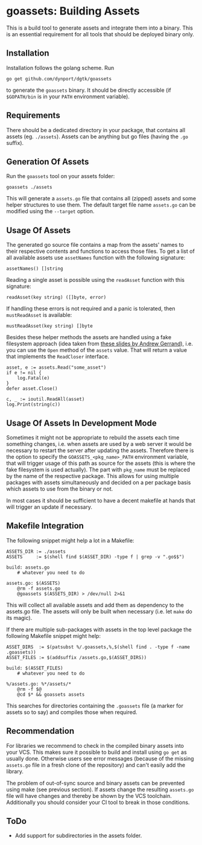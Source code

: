 # goassets: Building Assets

This is a build tool to generate assets and integrate them into a binary. This is an essential requirement for all tools
that should be deployed binary only.


## Installation

Installation follows the golang scheme. Run

	go get github.com/dynport/dgtk/goassets

to generate the `goassets` binary. It should be directly accessible (if `$GOPATH/bin` is in your `PATH` environment
variable).


## Requirements

There should be a dedicated directory in your package, that contains all assets (eg. `./assets`). Assets can be anything
but go files (having the `.go` suffix).


## Generation Of Assets

Run the `goassets` tool on your assets folder:

	goassets ./assets

This will generate a `assets.go` file that contains all (zipped) assets and some helper structures to use them. The
default target file name `assets.go` can be modified using the `--target` option.


## Usage Of Assets

The generated go source file contains a map from the assets' names to their respective contents and functions to access
those files. To get a list of all available assets use `assetNames` function with the following signature:

	assetNames() []string

Reading a single asset is possible using the `readAsset` function with this signature:

	readAsset(key string) ([]byte, error)

If handling these errors is not required and a panic is tolerated, then `mustReadAsset` is available:

	mustReadAsset(key string) []byte

Besides these helper methods the assets are handled using a fake filesystem approach (idea taken from [these slides by
Andrew Gerrand](http://nf.wh3rd.net/10things/#8)), i.e. you can use the `Open` method of the `assets` value. That will
return a value that implements the `ReadCloser` interface.

	asset, e := assets.Read("some_asset")
	if e != nil {
		log.Fatal(e)
	}
	defer asset.Close()

	c, _ := ioutil.ReadAll(asset)
	log.Print(string(c))


## Usage Of Assets In Development Mode

Sometimes it might not be appropriate to rebuild the assets each time something changes, i.e. when assets are used by a
web server it would be necessary to restart the server after updating the assets. Therefore there is the option to
specify the `GOASSETS_<pkg_name>_PATH` environment variable, that will trigger usage of this path as source for the
assets (this is where the fake filesystem is used actually). The part with `pkg_name` must be replaced by the name of
the respective package. This allows for using multiple packages with assets simultaneously and decided on a per package
basis which assets to use from the binary or not.

In most cases it should be sufficient to have a decent makefile at hands that will trigger an update if necessary.


## Makefile Integration

The following snippet might help a lot in a Makefile:

	ASSETS_DIR := ./assets
	ASSETS     := $(shell find $(ASSET_DIR) -type f | grep -v ".go$$")
	
	build: assets.go
		# whatever you need to do
	
	assets.go: $(ASSETS)
		@rm -f assets.go
		@goassets $(ASSETS_DIR) > /dev/null 2>&1

This will collect all available assets and add them as dependency to the assets.go file. The assets will only be built
when necessary (i.e. let `make` do its magic).

If there are multiple sub-packages with assets in the top level package the following Makefile snippet might help:

	ASSET_DIRS  := $(patsubst %/.goassets,%,$(shell find . -type f -name .goassets))
	ASSET_FILES := $(addsuffix /assets.go,$(ASSET_DIRS))
	
	build: $(ASSET_FILES)
		# whatever you need to do
	
	%/assets.go: %*/assets/*
		@rm -f $@
		@cd $* && goassets assets

This searches for directories containing the `.goassets` file (a marker for assets so to say) and compiles those when
required.


## Recommendation

For libraries we recommend to check in the compiled binary assets into your VCS. This makes sure it possible to build
and install using `go get` as usually done. Otherwise users see error messages (because of the missing `assets.go` file
in a fresh clone of the repository) and can't easily add the library.

The problem of out-of-sync source and binary assets can be prevented using make (see previous section). If assets change
the resulting `assets.go` file will have changes and thereby be shown by the VCS toolchain. Additionally you should
consider your CI tool to break in those conditions.


## ToDo

* Add support for subdirectories in the assets folder.
